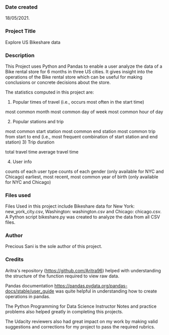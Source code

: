 

### Date created
18/05/2021.

### Project Title
Explore US Bikeshare data

### Description
This Project uses Python and Pandas to enable a user analyze the data of a Bike rental store for 6 months in three US cities. It gives insight into the operations of the Bike rental store which can be useful for making conclusions or concrete decisions about the store.

The statistics computed in this project are:
1) Popular times of travel (i.e., occurs most often in the start time)

most common month
most common day of week
most common hour of day

2) Popular stations and trip

most common start station
most common end station
most common trip from start to end (i.e., most frequent combination of start station and end station)
3) Trip duration

total travel time
average travel time

4) User info

counts of each user type
counts of each gender (only available for NYC and Chicago)
earliest, most recent, most common year of birth (only available for NYC and Chicago)
### Files used
Files Used in this project include Bikeshare data for New York: new_york_city.csv, Washington: washington.csv and Chicago: chicago.csv. A Python script bikeshare.py was created to analyze the data from all CSV files.
### Author
Precious Sani is the sole author of this project.
### Credits
Aritra's repository (https://github.com/Aritra96) helped with understanding the structure of the function required to view raw data.

Pandas documentation https://pandas.pydata.org/pandas-docs/stable/user_guide was quite helpful in understanding how to create operations in pandas.

The Python Programming for Data Science Instructor Notes and practice problems also helped greatly in completing this projects.

The Udacity reviewers also had great impact on my work by making valid suggestions and corrections for my project to pass the required rubrics.
